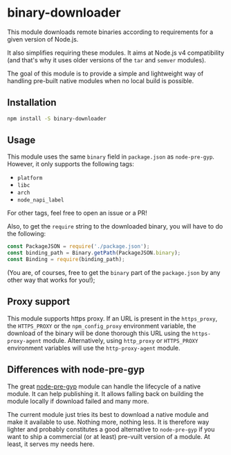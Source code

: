 # binary-downloader
This module downloads remote binaries according to requirements for a given
version of Node.js.

It also simplifies requiring these modules.
It aims at Node.js v4 compatibility (and that's why it uses older versions of
the `tar` and `semver` modules).

The goal of this module is to provide a simple and lightweight way of handling
pre-built native modules when no local build is possible.

## Installation

```bash
npm install -S binary-downloader
```

## Usage
This module uses the same `binary` field in `package.json` as `node-pre-gyp`.
However, it only supports the following tags:
* `platform`
* `libc`
* `arch`
* `node_napi_label`

For other tags, feel free to open an issue or a PR!

Also, to get the `require` string to the downloaded binary, you will have to do
the following:
```js
const PackageJSON = require('./package.json');
const binding_path = Binary.getPath(PackageJSON.binary);
const Binding = require(binding_path);
``` 
(You are, of courses, free to get the `binary` part of the `package.json` by any
other way that works for you!);

## Proxy support

This module supports https proxy. If an URL is present in the `https_proxy`, the 
`HTTPS_PROXY` or the `npm_config_proxy` environment variable, the download
of the binary will be done thorough this URL using the `https-proxy-agent`
module.
Alternatively, using `http_proxy` or `HTTPS_PROXY` environment variables will
use the `http-proxy-agent` module.

## Differences with node-pre-gyp

The great [node-pre-gyp](TODO) module can handle the lifecycle of a native
module. It can help publishing it. It allows falling back on building the module
locally if download failed and many more.

The current module just tries its best to download a native module and make it
available to use. Nothing more, nothing less. It is therefore way lighter and
probably constitutes a good alternative to `node-pre-gyp` if you want to ship
a commercial (or at least) pre-vuilt version of a module. At least, it serves
my needs here.


